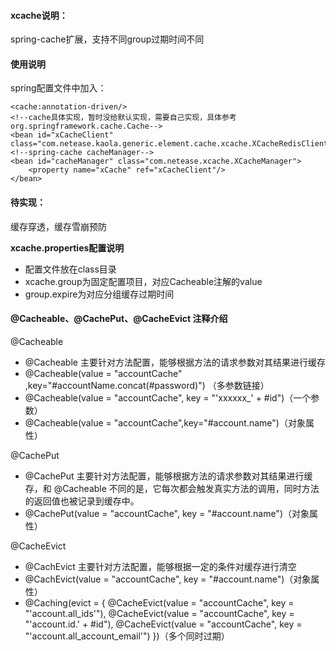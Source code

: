 <h4>xcache说明：</h4>
spring-cache扩展，支持不同group过期时间不同

<h4>使用说明</h4>
spring配置文件中加入：

    <cache:annotation-driven/>
    <!--cache具体实现，暂时没给默认实现，需要自己实现，具体参考org.springframework.cache.Cache-->
    <bean id="xCacheClient" class="com.netease.kaola.generic.element.cache.xcache.XCacheRedisClient"/>
    <!--spring-cache cacheManager-->
    <bean id="cacheManager" class="com.netease.xcache.XCacheManager">
        <property name="xCache" ref="xCacheClient"/>
    </bean>


<h4>待实现：</h4>
缓存穿透，缓存雪崩预防

<strong>xcache.properties配置说明</strong>
<ul>
    <li>配置文件放在class目录</li>
    <li>xcache.group为固定配置项目，对应Cacheable注解的value</li>
    <li>group.expire为对应分组缓存过期时间</li>
</ul>

<h4>@Cacheable、@CachePut、@CacheEvict 注释介绍</h4>
@Cacheable
<ul>
    <li>@Cacheable 主要针对方法配置，能够根据方法的请求参数对其结果进行缓存</li>
    <li>@Cacheable(value = "accountCache" ,key="#accountName.concat(#password)") （多参数链接）</li>
    <li>@Cacheable(value = "accountCache", key = "'xxxxxx_' + #id")（一个参数）</li>
    <li>@Cacheable(value = "accountCache",key="#account.name")（对象属性）
</ul>
@CachePut
<ul>
    <li>@CachePut 主要针对方法配置，能够根据方法的请求参数对其结果进行缓存，和 @Cacheable 不同的是，它每次都会触发真实方法的调用，同时方法的返回值也被记录到缓存中。</li>
    <li>@CachePut(value = "accountCache", key = "#account.name")（对象属性）</li>
</ul>
@CacheEvict
<ul>
    <li>@CachEvict 主要针对方法配置，能够根据一定的条件对缓存进行清空</li>
    <li>@CachEvict(value = "accountCache", key = "#account.name")（对象属性）</li>
    <li>@Caching(evict = {
                @CacheEvict(value = "accountCache", key = "'account.all_ids'"),
                @CacheEvict(value = "accountCache", key = "'account.id.' + #id"),
                @CacheEvict(value = "accountCache", key = "'account.all_account_email'")
        })（多个同时过期）</li>
</ul>






